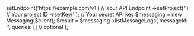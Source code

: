 <?php

use Appwrite\Client;
use Appwrite\Services\Messaging;

$client = (new Client())
    ->setEndpoint('https://example.com/v1') // Your API Endpoint
    ->setProject('<YOUR_PROJECT_ID>') // Your project ID
    ->setKey('<YOUR_API_KEY>'); // Your secret API key

$messaging = new Messaging($client);

$result = $messaging->listMessageLogs(
    messageId: '<MESSAGE_ID>',
    queries: [] // optional
);